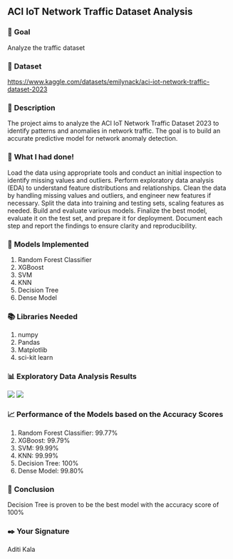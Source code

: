 ## **ACI IoT Network Traffic Dataset Analysis**

### 🎯 **Goal**

Analyze the traffic dataset

### 🧵 **Dataset**

https://www.kaggle.com/datasets/emilynack/aci-iot-network-traffic-dataset-2023

### 🧾 **Description**

The project aims to analyze the ACI IoT Network Traffic Dataset 2023 to identify patterns and anomalies in network traffic. The goal is to build an accurate predictive model for network anomaly detection.

### 🧮 **What I had done!**

Load the data using appropriate tools and conduct an initial inspection to identify missing values and outliers. Perform exploratory data analysis (EDA) to understand feature distributions and relationships. Clean the data by handling missing values and outliers, and engineer new features if necessary. Split the data into training and testing sets, scaling features as needed. Build and evaluate various models. Finalize the best model, evaluate it on the test set, and prepare it for deployment. Document each step and report the findings to ensure clarity and reproducibility.
### 🚀 **Models Implemented**

1. Random Forest Classifier
2. XGBoost
3. SVM
4. KNN
5. Decision Tree
6. Dense Model

### 📚 **Libraries Needed**

1. numpy
2. Pandas
3. Matplotlib
4. sci-kit learn

### 📊 **Exploratory Data Analysis Results**

<img src = "https://github.com/why-aditi/ML-Crate/blob/main/ACI%20IoT%20Network%20Traffic%20Dataset%20Analysis/Images/Bar%20Graph.png"/>
<img src = "https://github.com/why-aditi/ML-Crate/blob/main/ACI%20IoT%20Network%20Traffic%20Dataset%20Analysis/Images/Pie%20Chart.png"/>

### 📈 **Performance of the Models based on the Accuracy Scores**

1. Random Forest Classifier: 99.77%
2. XGBoost: 99.79%
3. SVM: 99.99%
4. KNN: 99.99%
5. Decision Tree: 100%
6. Dense Model: 99.80%


### 📢 **Conclusion**

Decision Tree is proven to be the best model with the accuracy score of 100%

### ✒️ **Your Signature**

Aditi Kala
